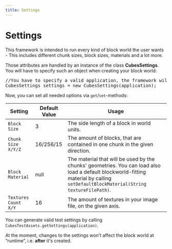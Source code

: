 ```yaml
---
title: Settings
---
```

<h1 class="sectionedit1" id="settings">Settings</h1>
<div class="level1">

<p>
This framework is intended to run every kind of block world the user wants - This includes different chunk sizes, block sizes, materials and a lot more.
</p>

<p>
Those attributes are handled by an instance of the class <strong>CubesSettings</strong>. You will have to specify such an object when creating your block world:
</p>
<pre class="code java"><span class="co1">//You have to specify a valid application, the framework will use e.g. its assetManager</span>
CubesSettings settings <span class="sy0">=</span> <span class="kw1">new</span> CubesSettings<span class="br0">(</span>application<span class="br0">)</span><span class="sy0">;</span></pre>

<p>
Now, you can set all needed options via <code>get</code>/<code>set</code>-methods:
</p>
<div class="table sectionedit2"><table class="inline">
	<thead>
	<tr class="row0">
		<th class="col0"> Setting </th><th class="col1"> Default Value </th><th class="col2 leftalign"> Usage  </th>
	</tr>
	</thead>
	<tr class="row1">
		<td class="col0"> <code>Block Size</code> </td><td class="col1"> 3 </td><td class="col2"> The side length of a block in world units. </td>
	</tr>
	<tr class="row2">
		<td class="col0"> <code>Chunk Size X/Y/Z</code> </td><td class="col1"> 16/256/15 </td><td class="col2"> The amount of blocks, that are contained in one chunk in the given direction. </td>
	</tr>
	<tr class="row3">
		<td class="col0"> <code>Block Material</code> </td><td class="col1"> null </td><td class="col2"> The material that will be used by the chunks' geometries. You can load also load a default blockworld-fitting material by calling <code>setDefaultBlockMaterial(String textureFilePath)</code>. </td>
	</tr>
	<tr class="row4">
		<td class="col0"> <code>Textures Count X/Y</code> </td><td class="col1"> 16 </td><td class="col2"> The amount of textures in your image file, on the given axis. </td>
	</tr>
</table></div>
<!-- EDIT2 TABLE [557-1089] -->
<p>
</p><p></p><div class="notetip">You can generate valid test settings by calling <code>CubesTestAssets.getSettings(application)</code>.
</div>


<p>
</p><p></p><div class="notewarning">At the moment, changes to the settings won't affect the block world at “runtime”, i.e. <strong>after</strong> it's created.
</div>


</div>
